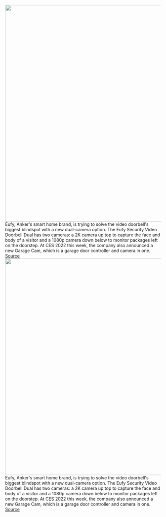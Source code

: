 <img src='https://cdn.vox-cdn.com/thumbor/j_nZqOCyeXO1bSycQ3_QbqGVMUw=/0x0:3000x1500/1200x800/filters:focal(1260x510:1740x990)/cdn.vox-cdn.com/uploads/chorus_image/image/70346360/eufy_doorbell.0.jpg' width='700px' /><br/>
Eufy, Anker's smart home brand, is trying to solve the video doorbell's biggest blindspot with a new dual-camera option. The Eufy Security Video Doorbell Dual has two cameras: a 2K camera up top to capture the face and body of a visitor and a 1080p camera down below to monitor packages left on the doorstep. At CES 2022 this week, the company also announced a new Garage Cam, which is a garage door controller and camera in one.
<a href='https://www.theverge.com/2022/1/4/22865803/eufy-video-doorbell-dual-garage-control-cam-specs-release-date-price'> Source <a/><img src='https://cdn.vox-cdn.com/thumbor/j_nZqOCyeXO1bSycQ3_QbqGVMUw=/0x0:3000x1500/1200x800/filters:focal(1260x510:1740x990)/cdn.vox-cdn.com/uploads/chorus_image/image/70346360/eufy_doorbell.0.jpg' width='700px' /><br/>
Eufy, Anker's smart home brand, is trying to solve the video doorbell's biggest blindspot with a new dual-camera option. The Eufy Security Video Doorbell Dual has two cameras: a 2K camera up top to capture the face and body of a visitor and a 1080p camera down below to monitor packages left on the doorstep. At CES 2022 this week, the company also announced a new Garage Cam, which is a garage door controller and camera in one.
<a href='https://www.theverge.com/2022/1/4/22865803/eufy-video-doorbell-dual-garage-control-cam-specs-release-date-price'> Source <a/>